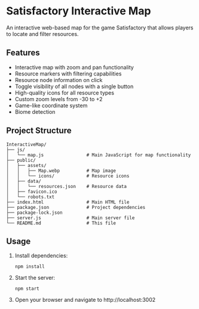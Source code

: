 # Satisfactory Interactive Map

An interactive web-based map for the game Satisfactory that allows players to locate and filter resources.

## Features

- Interactive map with zoom and pan functionality
- Resource markers with filtering capabilities
- Resource node information on click
- Toggle visibility of all nodes with a single button
- High-quality icons for all resource types
- Custom zoom levels from -30 to +2
- Game-like coordinate system
- Biome detection

## Project Structure

```
InteractiveMap/
├── js/
│   └── map.js                # Main JavaScript for map functionality
├── public/
│   ├── assets/
│   │   ├── Map.webp          # Map image
│   │   └── icons/            # Resource icons
│   ├── data/
│   │   └── resources.json    # Resource data
│   ├── favicon.ico
│   └── robots.txt
├── index.html                # Main HTML file
├── package.json              # Project dependencies
├── package-lock.json
├── server.js                 # Main server file
└── README.md                 # This file
```

## Usage

1. Install dependencies:
   ```
   npm install
   ```

2. Start the server:
   ```
   npm start
   ```

3. Open your browser and navigate to http://localhost:3002
